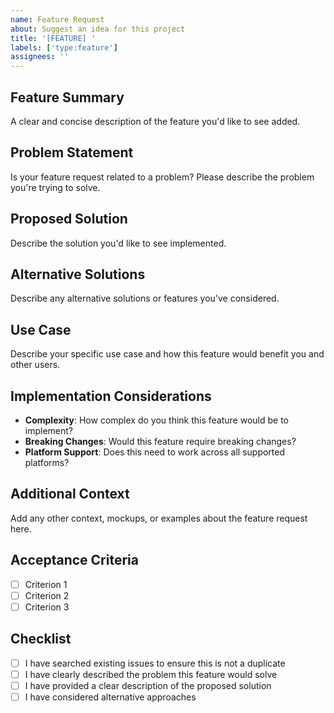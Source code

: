 ```yaml
---
name: Feature Request
about: Suggest an idea for this project
title: '[FEATURE] '
labels: ['type:feature']
assignees: ''
---
```


## Feature Summary
A clear and concise description of the feature you'd like to see added.

## Problem Statement
Is your feature request related to a problem? Please describe the problem you're trying to solve.

## Proposed Solution
Describe the solution you'd like to see implemented.

## Alternative Solutions
Describe any alternative solutions or features you've considered.

## Use Case
Describe your specific use case and how this feature would benefit you and other users.

## Implementation Considerations
- **Complexity**: How complex do you think this feature would be to implement?
- **Breaking Changes**: Would this feature require breaking changes?
- **Platform Support**: Does this need to work across all supported platforms?

## Additional Context
Add any other context, mockups, or examples about the feature request here.

## Acceptance Criteria
- [ ] Criterion 1
- [ ] Criterion 2
- [ ] Criterion 3

## Checklist
- [ ] I have searched existing issues to ensure this is not a duplicate
- [ ] I have clearly described the problem this feature would solve
- [ ] I have provided a clear description of the proposed solution
- [ ] I have considered alternative approaches
